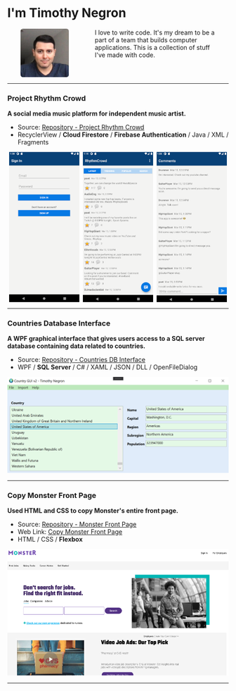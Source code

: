 # I'm Timothy Negron

<div style="display: flex; justify-content: space-around">

<img src="assets/tim.jpeg" style="border-radius: 5%" width=110/>
    <div style="width: 275px">
        I love to write code. It's my dream to be a part of a team that builds computer applications. This is a collection of stuff I've made with code.
    </div>
    
</div>


---

### Project Rhythm Crowd

**A social media music platform for independent music artist.**
* Source: [Repository - Project Rhythm Crowd](https://github.com/timothynegron/project-rhythm-crowd)
* RecyclerView / **Cloud Firestore** / **Firebase Authentication** / Java / XML /  Fragments 

<div style="display: flex; justify-content: space-around">
    <img src="assets/sign-in.png" width=160/>
    <img src="assets/global-feed.png" width=160/>
    <img src="assets/comments.png" width=160>
    <!-- <img src="assets/sign-up.png" width=160/> -->
</div>


---


### Countries Database Interface

**A WPF graphical interface that gives users access to a SQL server database containing data related to countries.**
* Source: [Repository - Countries DB Interface](https://github.com/timothynegron/country-db-interface)
* WPF / **SQL Server** / C# / XAML / JSON / DLL / OpenFileDialog

<img src="assets/wpf-image.png" width=780/>

---

### Copy Monster Front Page

**Used HTML and CSS to copy Monster's entire front page.**
* Source: [Repository - Monster Front Page](https://github.com/timothynegron/copy-monster-front-page)
* Web Link: [Copy Monster Front Page](https://timothynegron.github.io/copy-monster-front-page/)
* HTML / CSS / **Flexbox**

<img src="assets/monster-image.png"/>

---
